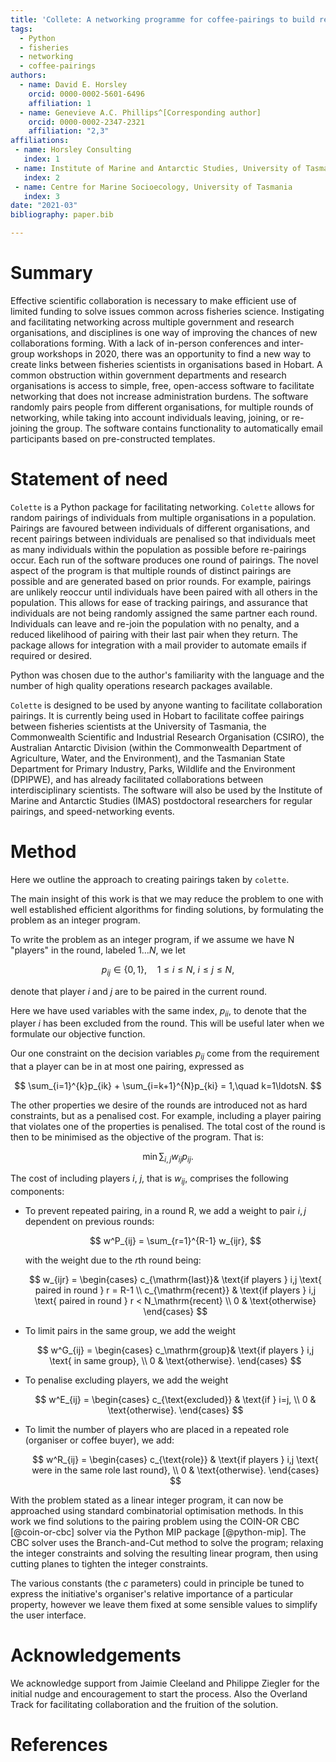 ```yaml
---
title: 'Collete: A networking programme for coffee-pairings to build research connections'
tags:
  - Python
  - fisheries
  - networking
  - coffee-pairings
authors:
  - name: David E. Horsley 
    orcid: 0000-0002-5601-6496
    affiliation: 1
  - name: Genevieve A.C. Phillips^[Corresponding author]
    orcid: 0000-0002-2347-2321
    affiliation: "2,3"
affiliations:
 - name: Horsley Consulting
   index: 1
 - name: Institute of Marine and Antarctic Studies, University of Tasmania
   index: 2
 - name: Centre for Marine Socioecology, University of Tasmania
   index: 3
date: "2021-03"
bibliography: paper.bib

---
```


# Summary

Effective scientific collaboration is necessary to make efficient use of
limited funding to solve issues common across fisheries science. Instigating
and facilitating networking across multiple government and research
organisations, and disciplines is one way of improving the chances of new
collaborations forming. With a lack of in-person conferences and inter-group
workshops in 2020, there was an opportunity to find a new way to create links
between fisheries scientists in organisations based in Hobart. A common
obstruction within government departments and research organisations is access
to simple, free, open-access software to facilitate networking that does not
increase administration burdens. The software randomly pairs people from
different organisations, for multiple rounds of networking, while taking into
account individuals leaving, joining, or re-joining the group. The software contains functionality
to automatically email participants based on pre-constructed templates.

# Statement of need

`Colette` is a Python package for facilitating networking. `Colette` allows
for random pairings of individuals from multiple organisations in a
population. Pairings are favoured between individuals of different
organisations, and recent pairings between individuals are penalised so that
individuals meet as many individuals within the population as possible before
re-pairings occur. Each run of
the software produces one round of pairings. The novel aspect of the
program is that multiple rounds of distinct pairings are possible and are generated
based on prior rounds. For example, pairings are unlikely reoccur until individuals have been paired with all others in the population. This allows for ease of tracking pairings,
and assurance that individuals are not being randomly assigned the same
partner each round. Individuals can leave and re-join the population with no penalty,
and a reduced likelihood of pairing with their last pair when they return.
The package allows for integration with a mail provider to automate emails if
required or desired.

Python was chosen due to the author's familiarity with the language and the
number of high quality operations research packages available.

`Colette` is designed to be used by anyone wanting to facilitate
collaboration pairings. It is currently being used in Hobart to facilitate
coffee pairings between fisheries scientists at the University of Tasmania,
the Commonwealth Scientific and Industrial Research Organisation (CSIRO), the
Australian Antarctic Division (within the Commonwealth Department of
Agriculture, Water, and the Environment), and the Tasmanian State Department
for Primary Industry, Parks, Wildlife and the Environment (DPIPWE), and has
already facilitated collaborations between interdisciplinary scientists. The
software will also be used by the Institute of Marine and Antarctic Studies
(IMAS) postdoctoral researchers for regular pairings, and speed-networking
events.

# Method

Here we outline the approach to creating pairings taken by `colette`.

The main insight of this work is that we may reduce the problem
to one with well established efficient algorithms for finding solutions, 
by formulating the problem as an integer program. 

To write the problem as an integer program, if we assume we have N "players" in
the round, labeled $1\ldots N$, we let

$$
p_{ij} \in \{0,1\}, \quad 1\le i \le N,\ i \le j \le N,
$$

denote that player $i$ and $j$ are to be paired in the current round.

Here we have used variables with the same index, $p_{ii}$, to denote that the
player $i$ has been excluded from the round. This will be useful later when we
formulate our objective function.

Our one constraint on the decision variables $p_{ij}$ come from the requirement that
a player can be in at most one pairing, expressed as

$$
\sum_{i=1}^{k}p_{ik} + \sum_{i=k+1}^{N}p_{ki} = 1,\quad k=1\ldotsN.
$$

The other properties we desire of the rounds are introduced not as hard
constraints, but as a penalised cost. For example, including a player pairing
that violates one of the properties is penalised. The total cost of the round
is then to be minimised as the objective of the program. That is:

$$
  \min \sum_{i,j} w_{ij}p_{ij}.
$$

The cost of including players $i$, $j$, that is $w_{ij}$, comprises the
following components:

- To prevent repeated pairing, in a round R, we add a weight to pair $i,j$
  dependent on previous rounds:

  $$ 
  w^P_{ij} = \sum_{r=1}^{R-1} w_{ijr},
  $$

  with the weight due to the $r$th round being:

  $$
    w_{ijr} = 
    \begin{cases} 
    c_{\mathrm{last}}& \text{if players } i,j \text{ paired in round } r = R-1 \\
    c_{\mathrm{recent}}   & \text{if players } i,j \text{ paired in round } r <  N_\mathrm{recent} \\
    0       & \text{otherwise}
    \end{cases}
  $$

- To limit pairs in the same group, we add the weight 

  $$ 
  w^G_{ij} = 
    \begin{cases} 
    c_\mathrm{group}& \text{if players } i,j \text{ in same group}, \\
    0       & \text{otherwise}.
    \end{cases}
  $$

- To penalise excluding players, we add the weight

  $$ 
  w^E_{ij} = 
    \begin{cases} 
    c_{\text{excluded}} & \text{if } i=j, \\
    0       & \text{otherwise}.
    \end{cases}
  $$

- To limit the number of players who are placed in a repeated role (organiser or coffee buyer), we add:

  $$
    w^R_{ij} =  
    \begin{cases} 
    c_{\text{role}} & \text{if players } i,j \text{ were in the same role last round}, \\
    0       & \text{otherwise}.
    \end{cases}
  $$



With the problem stated as a linear integer program, it can now be approached using
standard combinatorial optimisation methods.  In this work we find solutions to
the pairing problem using the COIN-OR CBC [@coin-or-cbc] solver via the Python
MIP package [@python-mip]. The CBC solver uses the Branch-and-Cut method to solve
the program; relaxing the integer constraints and solving the resulting linear
program, then using cutting planes to tighten the integer constraints.

The various constants (the $c$ parameters) could in principle be tuned to
express the initiative's organiser's relative importance of a particular
property, however we leave them fixed at some sensible values to simplify the
user interface.

# Acknowledgements

We acknowledge support from Jaimie Cleeland and Philippe Ziegler for the
initial nudge and encouragement to start the process. Also the Overland Track
for facilitating collaboration and the fruition of the solution.

# References

